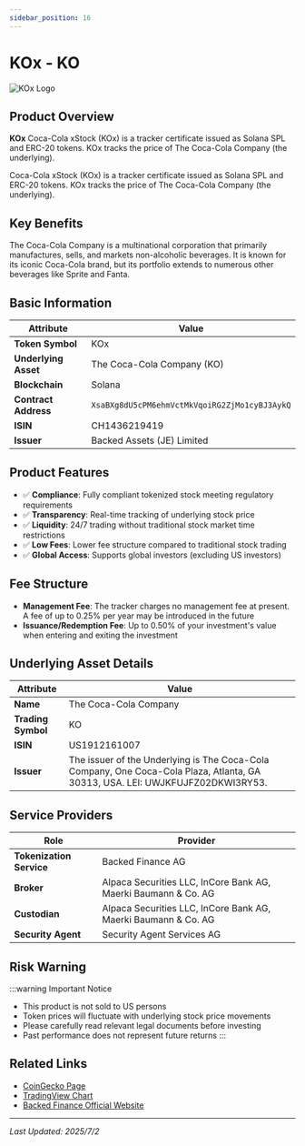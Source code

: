 ```yaml
---
sidebar_position: 16
---
```


# KOx - KO

![KOx Logo](/img/tokens/kox.svg)

## Product Overview

**KOx** Coca-Cola xStock (KOx) is a tracker certificate issued as Solana SPL and ERC-20 tokens. KOx tracks the price of The Coca-Cola Company (the underlying).

Coca-Cola xStock (KOx) is a tracker certificate issued as Solana SPL and ERC-20 tokens. KOx tracks the price of The Coca-Cola Company (the underlying).

## Key Benefits

The Coca-Cola Company is a multinational corporation that primarily manufactures, sells, and markets non-alcoholic beverages. It is known for its iconic Coca-Cola brand, but its portfolio extends to numerous other beverages like Sprite and Fanta.

## Basic Information

| Attribute | Value |
|------|----|
| **Token Symbol** | KOx |
| **Underlying Asset** | The Coca-Cola Company (KO) |
| **Blockchain** | Solana |
| **Contract Address** | `XsaBXg8dU5cPM6ehmVctMkVqoiRG2ZjMo1cyBJ3AykQ` |
| **ISIN** | CH1436219419 |
| **Issuer** | Backed Assets (JE) Limited |

## Product Features

- ✅ **Compliance**: Fully compliant tokenized stock meeting regulatory requirements
- ✅ **Transparency**: Real-time tracking of underlying stock price
- ✅ **Liquidity**: 24/7 trading without traditional stock market time restrictions
- ✅ **Low Fees**: Lower fee structure compared to traditional stock trading
- ✅ **Global Access**: Supports global investors (excluding US investors)

## Fee Structure

- **Management Fee**: The tracker charges no management fee at present. A fee of up to 0.25% per year may be introduced in the future
- **Issuance/Redemption Fee**: Up to 0.50% of your investment's value when entering and exiting the investment

## Underlying Asset Details

| Attribute | Value |
|------|----|
| **Name** | The Coca-Cola Company |
| **Trading Symbol** | KO |
| **ISIN** | US1912161007 |
| **Issuer** | The issuer of the Underlying is The Coca-Cola Company, One Coca-Cola Plaza, Atlanta, GA 30313, USA. LEI: UWJKFUJFZ02DKWI3RY53. |

## Service Providers

| Role | Provider |
|------|----|
| **Tokenization Service** | Backed Finance AG |
| **Broker** | Alpaca Securities LLC, InCore Bank AG, Maerki Baumann & Co. AG |
| **Custodian** | Alpaca Securities LLC, InCore Bank AG, Maerki Baumann & Co. AG |
| **Security Agent** | Security Agent Services AG |

## Risk Warning

:::warning Important Notice
- This product is not sold to US persons
- Token prices will fluctuate with underlying stock price movements
- Please carefully read relevant legal documents before investing
- Past performance does not represent future returns
:::

## Related Links

- [CoinGecko Page](https://www.coingecko.com/)
- [TradingView Chart](https://www.tradingview.com/)
- [Backed Finance Official Website](https://backed.fi/)

---

*Last Updated: 2025/7/2*
